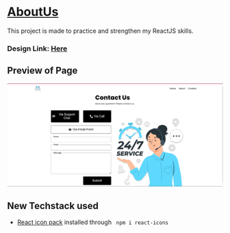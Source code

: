 # [AboutUs](https://www.youtube.com/watch?v=hrHIzqyq06U&list=PLPppPPmk0i3j_DW1T-UbryDVhBDgaAfEp)
This project is made to practice and strengthen my ReactJS skills.

### Design Link: [Here](https://www.figma.com/file/rephrU2FVgN8MFz6XhnP51/Learn-React-with-10-Projects?type=design&node-id=2-5&t=HfzxeipioOu1jOmh-0)

## Preview of Page
![Preview](./public/images/Preview.png)

## New Techstack used
* [React icon pack](https://react-icons.github.io/react-icons/) installed through ```
  npm i react-icons```